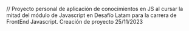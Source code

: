 // Proyecto personal de aplicación de conocimientos en JS al cursar la mitad del módulo de Javascript en Desafío Latam para la carrera de FrontEnd Javascript.
Creación de proyecto 25/11/2023